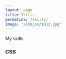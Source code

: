 ```yaml
---
layout: page
title: Skills
permalink: /Skills/
image: '/images/1012.jpg'
---
```

My skills:



<!-- *** Matrix add-ons Skills bar *** -->
<div class="skill">
    <h3>
        <span class="skill_name">CSS</span>
    </h3>
    <div class="skill_bar" style="height:3px;">
        <div class="skill_active" style="width: 95%; background:#002fdc;">
        </div>
        <span style="position:absolute; left:95%;top:-15px;color:#000;">95%</span>
    </div>
</div>

